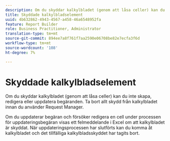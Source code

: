 ```yaml
---
description: Om du skyddar kalkylbladet (genom att låsa celler) kan du inte skapa, redigera eller uppdatera begäranden. Ta bort allt skydd från kalkylbladet innan du använder Request Manager.
title: Skyddade kalkylbladselement
uuid: 4b632862-4943-4567-a458-46a6548952fa
feature: Report Builder
role: Business Practitioner, Administrator
translation-type: tm+mt
source-git-commit: 894ee7a8f761f7aa2590e06708be82e7ecfa3f6d
workflow-type: tm+mt
source-wordcount: '108'
ht-degree: 7%

---
```



# Skyddade kalkylbladselement

Om du skyddar kalkylbladet (genom att låsa celler) kan du inte skapa, redigera eller uppdatera begäranden. Ta bort allt skydd från kalkylbladet innan du använder Request Manager.

Om du uppdaterar begäran och försöker redigera en cell under processen för uppdateringsbegäran visas ett felmeddelande i Excel om att kalkylbladet är skyddat. När uppdateringsprocessen har slutförts kan du komma åt kalkylbladet och det tillfälliga kalkylbladsskyddet har tagits bort.
